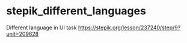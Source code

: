 # stepik_different_languages
Different language in UI task
https://stepik.org/lesson/237240/step/9?unit=209628
